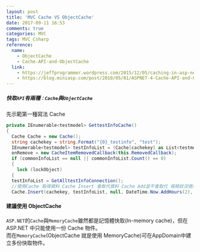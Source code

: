 ```yaml
---
layout: post
title: 'MVC Cache VS ObjectCache'
date: 2017-09-11 16:53
comments: true
categories: MVC
tags: MVC Csharp
reference:
  name:
    - ObjectCache
    - Cache-API-and-ObjectCache
  link:
    - https://jeffprogrammer.wordpress.com/2015/12/05/caching-in-asp-net-mvc-5/
    - https://blog.miniasp.com/post/2010/05/01/ASPNET-4-Cache-API-and-ObjectCache.aspx
---
```


##### 快取`API`有兩種`：Cache`與`ObjectCache`
先示範第一種寫法 Cache
```cs
private IEnumerable<testmodel> GettestInfoCache()
{
  Cache Cache = new Cache();
  string cachekey = string.Format("{0}_testinfo", "test");
  IEnumerable<testmodel> testInfoList = (Cache[cachekey] as List<testmodel>);
  onRemove = new CacheItemRemovedCallback(this.RemovedCallback);
  if (commonInfoList == null || commonInfoList.Count() == 0)
  {
    lock (lockObject)
  {
  testInfoList = GetAlltestInfoConnection();
  //使用Cache 取得資料 Cache Insert 會取代資料 Cache Add並不會取代 保險狀況使用 Inserts
  Cache.Insert(cachekey, testInfoList, null, DateTime.Now.AddHours(2), Cache.NoSlidingExpiration, Cache	 	ItemPriority.High, onRemove);}}return testInfoList;}
```

#### 建議使用 ObjectCache
`ASP.NET`的`Cache`與`MemoryCache`雖然都是記憶體快取(In-memory cache)，但在 ASP.NET 中只能使用一份 Cache 物件。<br>
而在`MemoryCache`(ObjectCache 就是使用 MemoryCache)可在AppDomain中建立多份快取物件。





